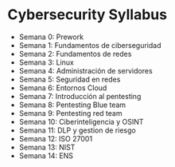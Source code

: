 # Cybersecurity Syllabus

- Semana 0: Prework
- Semana 1: Fundamentos de ciberseguridad
- Semana 2: Fundamentos de redes
- Semana 3: Linux
- Semana 4: Administración de servidores
- Semana 5: Seguridad en redes
- Semana 6: Entornos Cloud
- Semana 7: Introducción al pentesting
- Semana 8: Pentesting Blue team
- Semana 9: Pentesting red team
- Semana 10: Ciberinteligencia y OSINT
- Semana 11: DLP y gestion de riesgo
- Semana 12: ISO 27001
- Semana 13: NIST
- Semana 14: ENS
